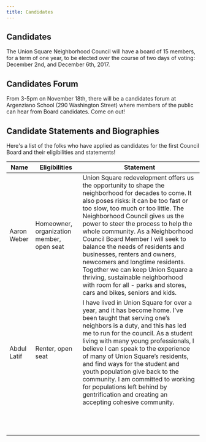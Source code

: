 ```yaml
---
title: Candidates
---
```

## Candidates

The Union Square Neighborhood Council will have a board of 15 members, for a term of one year, to be elected over the course of two days of voting: December 2nd, and December 6th, 2017.

## Candidates Forum

From 3-5pm on November 18th, there will be a candidates forum at Argenziano School (290 Washington Street) where members of the public can hear from Board candidates. Come on out!

## Candidate Statements and Biographies

Here's a list of the folks who have applied as candidates for the first Council Board and their eligibilities and statements!

| Name        | Eligibilities                             | Statement                                                                                                                                                                                                                                                                                                                                                                                                                                                                                                                                                                                |
|-------------|-------------------------------------------|------------------------------------------------------------------------------------------------------------------------------------------------------------------------------------------------------------------------------------------------------------------------------------------------------------------------------------------------------------------------------------------------------------------------------------------------------------------------------------------------------------------------------------------------------------------------------------------|
| Aaron Weber | Homeowner, organization member, open seat | Union Square redevelopment offers us the opportunity to shape the neighborhood for decades to come. It also poses risks: it can be too fast or too slow, too much or too little. The Neighborhood Council gives us the power to steer the process to help the whole community. As a Neighborhood Council Board Member I will seek to balance the needs of residents and businesses, renters and owners, newcomers and longtime residents. Together we can keep Union Square a thriving, sustainable neighborhood with room for all - parks and stores, cars and bikes, seniors and kids. |
| Abdul Latif | Renter, open seat                         | I have lived in Union Square for over a year, and it has become home. I’ve been taught that serving one’s neighbors is a duty, and this has led me to run for the council. As a student living with many young professionals, I believe I can speak to the experience of many of Union Square’s residents, and find ways for the student and youth population give back to the community. I am committed to working for populations left behind by gentrification and creating an accepting cohesive community.                                                                          |
|             |                                           |                                                                                                                                                                                                                                                                                                                                                                                                                                                                                                                                                                                          |
|             |                                           |                                                                                                                                                                                                                                                                                                                                                                                                                                                                                                                                                                                          |
|             |                                           |                                                                                                                                                                                                                                                                                                                                                                                                                                                                                                                                                                                          |
|             |                                           |                                                                                                                                                                                                                                                                                                                                                                                                                                                                                                                                                                                          |
|             |                                           |                                                                                                                                                                                                                                                                                                                                                                                                                                                                                                                                                                                          |
|             |                                           |                                                                                                                                                                                                                                                                                                                                                                                                                                                                                                                                                                                          |
|             |                                           |                                                                                                                                                                                                                                                                                                                                                                                                                                                                                                                                                                                          |
|             |                                           |                                                                                                                                                                                                                                                                                                                                                                                                                                                                                                                                                                                          |
|             |                                           |                                                                                                                                                                                                                                                                                                                                                                                                                                                                                                                                                                                          |
|             |                                           |                                                                                                                                                                                                                                                                                                                                                                                                                                                                                                                                                                                          |
|             |                                           |                                                                                                                                                                                                                                                                                                                                                                                                                                                                                                                                                                                          |
|             |                                           |                                                                                                                                                                                                                                                                                                                                                                                                                                                                                                                                                                                          |
